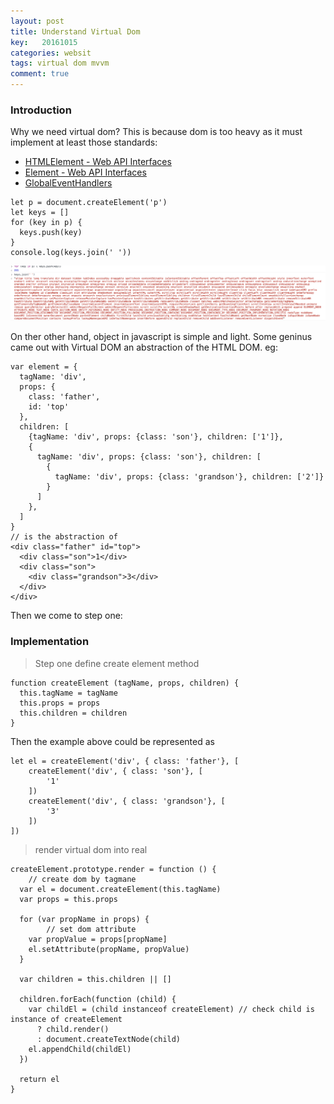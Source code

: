 ```yaml
---
layout: post
title: Understand Virtual Dom
key:   20161015
categories: websit
tags: virtual dom mvvm
comment: true
---
```


### Introduction

Why we need virtual dom? This is because dom is too heavy as it must implement at least those standards:

- [HTMLElement - Web API Interfaces](https://developer.mozilla.org/en-US/docs/Web/API/HTMLElement)
- [Element - Web API Interfaces](https://developer.mozilla.org/en-US/docs/Web/API/Element)
- [GlobalEventHandlers](https://developer.mozilla.org/en-US/docs/Web/API/GlobalEventHandlers)

```
let p = document.createElement('p')
let keys = []
for (key in p) {
  keys.push(key)
}
console.log(keys.join(' '))
```
![heavyDom](/assets/img/domheavy.png)

On ther other hand, object in javascript is simple and light. Some geninus came out with Virtual DOM an abstraction of the HTML DOM.
eg:

```
var element = {
  tagName: 'div',
  props: { 
    class: 'father',
    id: 'top'
  },
  children: [
    {tagName: 'div', props: {class: 'son'}, children: ['1']},
    {
      tagName: 'div', props: {class: 'son'}, children: [
        {
          tagName: 'div', props: {class: 'grandson'}, children: ['2']}
        }
      ]
    },
  ]
}
// is the abstraction of 
<div class="father" id="top">
  <div class="son">1</div> 
  <div class="son">
    <div class="grandson">3</div>
  </div> 
</div>
```
Then we come to step one:

### Implementation

> Step one define create element method

```
function createElement (tagName, props, children) {
  this.tagName = tagName
  this.props = props
  this.children = children
}
```
Then the example above could be represented as

```
let el = createElement('div', { class: 'father'}, [
	createElement('div', { class: 'son'}, [
		'1'
	])
	createElement('div', { class: 'grandson'}, [
		'3'
	])
])
```

> render virtual dom into real

```
createElement.prototype.render = function () {
	// create dom by tagmane
  var el = document.createElement(this.tagName)
  var props = this.props

  for (var propName in props) {
		// set dom attribute
    var propValue = props[propName]
    el.setAttribute(propName, propValue)
  }

  var children = this.children || []

  children.forEach(function (child) {
    var childEl = (child instanceof createElement) // check child is instance of createElement
      ? child.render()
      : document.createTextNode(child)
    el.appendChild(childEl)
  })

  return el
}
```

